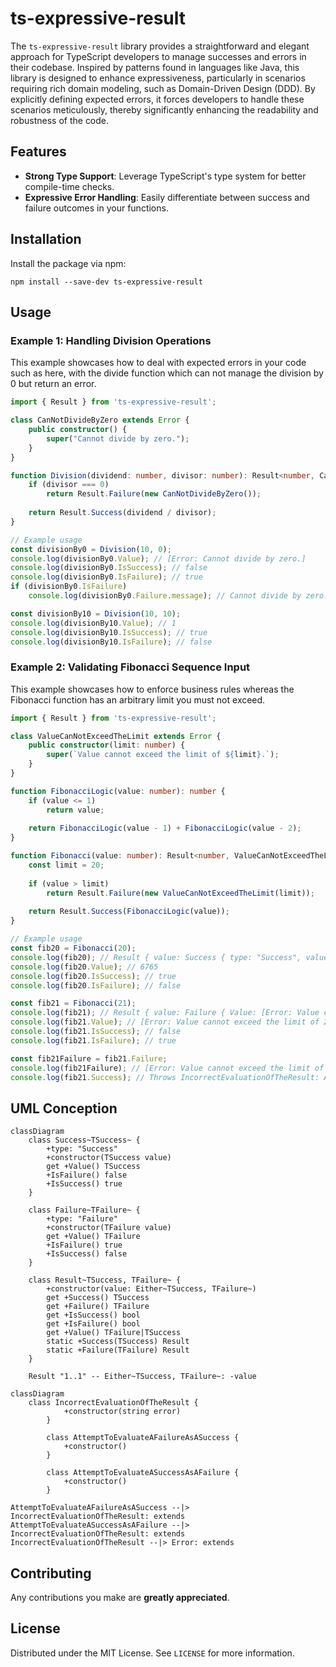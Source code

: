 
# ts-expressive-result

The `ts-expressive-result` library provides a straightforward and elegant approach for TypeScript developers to manage successes and errors in their codebase. Inspired by patterns found in languages like Java, this library is designed to enhance expressiveness, particularly in scenarios requiring rich domain modeling, such as Domain-Driven Design (DDD). By explicitly defining expected errors, it forces developers to handle these scenarios meticulously, thereby significantly enhancing the readability and robustness of the code.

## Features

-   **Strong Type Support**: Leverage TypeScript's type system for better compile-time checks.
-   **Expressive Error Handling**: Easily differentiate between success and failure outcomes in your functions.

## Installation

Install the package via npm:

```npm install --save-dev ts-expressive-result```

## Usage

### Example 1: Handling Division Operations

This example showcases how to deal with expected errors in your code such as here, with the divide function which can not manage the division by 0 but return an error.

```typescript
import { Result } from 'ts-expressive-result';

class CanNotDivideByZero extends Error {
    public constructor() {
        super("Cannot divide by zero.");
    }
}

function Division(dividend: number, divisor: number): Result<number, CanNotDivideByZero> {
    if (divisor === 0)
        return Result.Failure(new CanNotDivideByZero());
        
    return Result.Success(dividend / divisor);
}

// Example usage
const divisionBy0 = Division(10, 0);
console.log(divisionBy0.Value); // [Error: Cannot divide by zero.]
console.log(divisionBy0.IsSuccess); // false
console.log(divisionBy0.IsFailure); // true
if (divisionBy0.IsFailure)
    console.log(divisionBy0.Failure.message); // Cannot divide by zero.

const divisionBy10 = Division(10, 10);
console.log(divisionBy10.Value); // 1
console.log(divisionBy10.IsSuccess); // true
console.log(divisionBy10.IsFailure); // false
```

### Example 2: Validating Fibonacci Sequence Input

This example showcases how to enforce business rules whereas the Fibonacci function has an arbitrary limit you must not exceed.

```typescript
import { Result } from 'ts-expressive-result';

class ValueCanNotExceedTheLimit extends Error {
    public constructor(limit: number) {
        super(`Value cannot exceed the limit of ${limit}.`);
    }
}

function FibonacciLogic(value: number): number {
    if (value <= 1)
	    return value;
	    
    return FibonacciLogic(value - 1) + FibonacciLogic(value - 2);
}

function Fibonacci(value: number): Result<number, ValueCanNotExceedTheLimit> {
    const limit = 20;
    
    if (value > limit)
        return Result.Failure(new ValueCanNotExceedTheLimit(limit));
        
    return Result.Success(FibonacciLogic(value));
}

// Example usage
const fib20 = Fibonacci(20);
console.log(fib20); // Result { value: Success { type: "Success", value: 6765 } }
console.log(fib20.Value); // 6765
console.log(fib20.IsSuccess); // true
console.log(fib20.IsFailure); // false

const fib21 = Fibonacci(21);
console.log(fib21); // Result { value: Failure { Value: [Error: Value cannot exceed the limit of 20.] } }
console.log(fib21.Value); // [Error: Value cannot exceed the limit of 20.]
console.log(fib21.IsSuccess); // false
console.log(fib21.IsFailure); // true

const fib21Failure = fib21.Failure;
console.log(fib21Failure); // [Error: Value cannot exceed the limit of 20.]
console.log(fib21.Success); // Throws IncorrectEvaluationOfTheResult: Attempt to evaluate a failure as a success.
```

## UML Conception

```mermaid
classDiagram
    class Success~TSuccess~ {
		+type: "Success"
        +constructor(TSuccess value)
        get +Value() TSuccess
        +IsFailure() false
        +IsSuccess() true
    }

    class Failure~TFailure~ {
		+type: "Failure"
        +constructor(TFailure value)
        get +Value() TFailure
        +IsFailure() true
        +IsSuccess() false
    }

    class Result~TSuccess, TFailure~ {
        +constructor(value: Either~TSuccess, TFailure~)
        get +Success() TSuccess
        get +Failure() TFailure
        get +IsSuccess() bool
        get +IsFailure() bool
        get +Value() TFailure|TSuccess
        static +Success(TSuccess) Result
        static +Failure(TFailure) Result
    }

    Result "1..1" -- Either~TSuccess, TFailure~: -value
```

```mermaid
classDiagram
	class IncorrectEvaluationOfTheResult {
	        +constructor(string error)
	    }

	    class AttemptToEvaluateAFailureAsASuccess {
	        +constructor()
	    }

	    class AttemptToEvaluateASuccessAsAFailure {
	        +constructor()
	    }
	    
AttemptToEvaluateAFailureAsASuccess --|> IncorrectEvaluationOfTheResult: extends
AttemptToEvaluateASuccessAsAFailure --|> IncorrectEvaluationOfTheResult: extends
IncorrectEvaluationOfTheResult --|> Error: extends
```

## Contributing

Any contributions you make are **greatly appreciated**.

## License

Distributed under the MIT License. See `LICENSE` for more information.